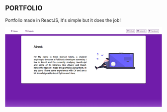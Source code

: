 ## PORTFOLIO

Portfolio made in ReactJS, it's simple but it does the job!

<img align="center" src="presentation-image.png">
